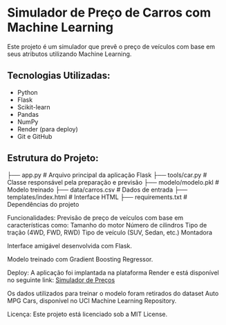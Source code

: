# Simulador de Preço de Carros com Machine Learning

Este projeto é um simulador que prevê o preço de veículos com base em seus atributos utilizando Machine Learning.

## Tecnologias Utilizadas:
- Python
- Flask
- Scikit-learn
- Pandas
- NumPy
- Render (para deploy)
- Git e GitHub

## Estrutura do Projeto:
├── app.py               # Arquivo principal da aplicação Flask
├── tools/car.py         # Classe responsável pela preparação e previsão
├── modelo/modelo.pkl    # Modelo treinado
├── data/carros.csv      # Dados de entrada
├── templates/index.html # Interface HTML
├── requirements.txt     # Dependências do projeto

Funcionalidades:
Previsão de preço de veículos com base em características como:
Tamanho do motor
Número de cilindros
Tipo de tração  (4WD, FWD, RWD)
Tipo de veículo (SUV, Sedan, etc.)
Montadora

Interface amigável desenvolvida com Flask.

Modelo treinado com Gradient Boosting Regressor.

Deploy:
A aplicação foi implantada na plataforma Render e está disponível no seguinte link: [Simulador de Preços](https://simulador-precos.onrender.com/)

Os dados utilizados para treinar o modelo foram retirados do dataset Auto MPG Cars, disponível no UCI Machine Learning Repository.

Licença:
Este projeto está licenciado sob a MIT License.
